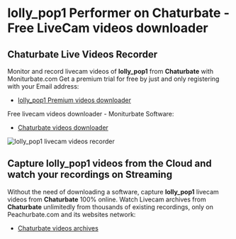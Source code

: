 # lolly_pop1 Performer on Chaturbate - Free LiveCam videos downloader

## Chaturbate Live Videos Recorder

Monitor and record livecam videos of **lolly_pop1** from **Chaturbate** with Moniturbate.com
Get a premium trial for free by just and only registering with your Email address:
* [lolly_pop1 Premium videos downloader](https://moniturbate.com/request-demo-licence-key.html)

Free livecam videos downloader - Moniturbate Software:
* [Chaturbate videos downloader](https://moniturbate.com/moniturbate-download-software.html)

![lolly_pop1 livecam videos recorder](https://peachurnet.com/templates/moniturbate-software.png)


## Capture lolly_pop1 videos from the Cloud and watch your recordings on Streaming

Without the need of downloading a software, capture **lolly_pop1** livecam videos from **Chaturbate** 100% online.
Watch Livecam archives from **Chaturbate** unlimitedly from thousands of existing recordings, only on Peachurbate.com and its websites network:
* [Chaturbate videos archives](https://peachurnet.com/)